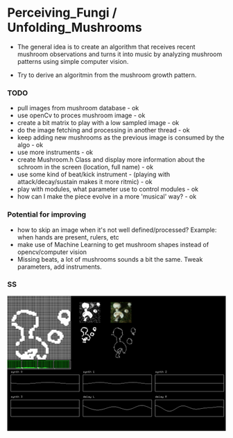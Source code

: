 # Perceiving_Fungi / Unfolding_Mushrooms

* The general idea is to create an algorithm that receives recent mushroom observations and turns it into music by analyzing mushroom patterns using simple computer vision.

* Try to derive an algoritmin from the mushroom growth pattern.

### TODO
* pull images from mushroom database - ok
* use openCv to proces mushroom image - ok
* create a bit matrix to play with a low sampled image - ok
* do the image fetching and processing in another thread - ok
* keep adding new mushrooms as the previous image is consumed by the algo - ok
* use more instruments - ok
* create Mushroom.h Class and display more information about the schroom in the screen (location, full name) - ok
* use some kind of beat/kick instrument - (playing with attack/decay/sustain makes it more ritmic) - ok
* play with modules, what parameter use to control modules - ok
* how can I make the piece evolve in a more 'musical' way? - ok

### Potential for improving
* how to skip an image when it's not well defined/processed? Example: when hands are present, rulers, etc
* make use of Machine Learning to get mushroom shapes instead of opencv/computer vision
* Missing beats, a lot of mushrooms sounds a bit the same. Tweak parameters, add instruments.

### SS
![Screenshot](/screenshot.png?raw=true "screen shot")
